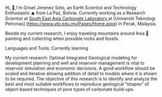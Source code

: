 Hi, 👋,I'm Grisel Jimenez Soto, an Earth Scientist and Technology Enthusiastic  ⛰ from La Paz, Bolivia. Currently working as a Research Scientist at [South East Asia Carbonate Laboratory ](https://seacarledu.wordpress.com/) at [Universiti Teknologi Petronas] (https://www.utp.edu.my/Pages/Home.aspx) in Perak, Malaysia. 

Beside my current research, I enjoy traveling mountains around Asia 🗻 painting and collecting when possible rocks and fossils. 

Languages and Tools: Currently learning 

My current research:
Optimal Integrated Geological modeling for development planning and well and reservoir management is vital to reservoir simulation and economic decisions. A good workflow should be scaled and iterative allowing addition of detail to models where it is shown to be required. The objective of this research is to identify and analyze the best and most suitable workflows to reproduce geological “shapes” of object-based techniques of pore types of carbonate build-ups.
